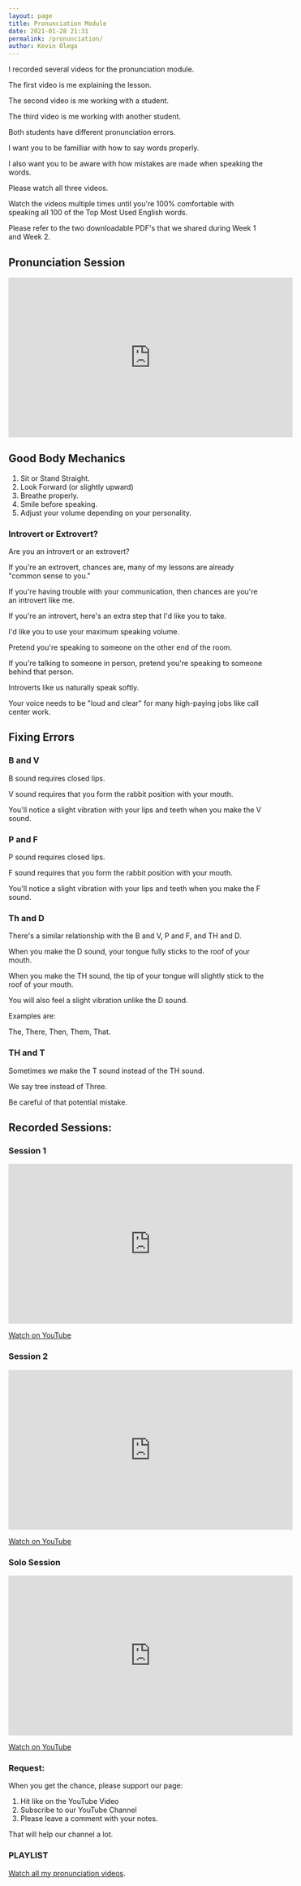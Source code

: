 ```yaml
--- 
layout: page
title: Pronunciation Module
date: 2021-01-28 21:31
permalink: /pronunciation/ 
author: Kevin Olega 
--- 
```

I recorded several videos for the pronunciation module.

The first video is me explaining the lesson.

The second video is me working with a student.

The third video is me working with another student.

Both students have different pronunciation errors.

I want you to be familliar with how to say words properly.

I also want you to be aware with how mistakes are made when speaking the words. 

Please watch all three videos.

Watch the videos multiple times until you're 100% comfortable with speaking all 100 of the Top Most Used English words.

Please refer to the two downloadable PDF's that we shared during Week 1 and Week 2.

## Pronunciation Session

<iframe width="560" height="315" src="https://www.youtube.com/embed/xBFxOATikEI" frameborder="0" allow="accelerometer; autoplay; clipboard-write; encrypted-media; gyroscope; picture-in-picture" allowfullscreen></iframe>

## Good Body Mechanics

1. Sit or Stand Straight.
2. Look Forward (or slightly upward)
3. Breathe properly.
4. Smile before speaking.
5. Adjust your volume depending on your personality.

### Introvert or Extrovert?

Are you an introvert or an extrovert?

If you're an extrovert, chances are, many of my lessons are already "common sense to you."

If you're having trouble with your communication, then chances are you're an introvert like me.

If you're an introvert, here's an extra step that I'd like you to take.

I'd like you to use your maximum speaking volume.

Pretend you're speaking to someone on the other end of the room.

If you're talking to someone in person, pretend you're speaking to someone behind that person.

Introverts like us naturally speak softly.

Your voice needs to be "loud and clear" for many high-paying jobs like call center work.

## Fixing Errors

### B and V

B sound requires closed lips.

V sound requires that you form the rabbit position with your mouth. 

You'll notice a slight vibration with your lips and teeth when you make the V sound.

### P and F

P sound requires closed lips.

F sound requires that you form the rabbit position with your mouth.

You'll notice a slight vibration with your lips and teeth when you make the F sound.


### Th and D

There's a similar relationship with the B and V, P and F, and TH and D.

When you make the D sound, your tongue fully sticks to the roof of your mouth.

When you make the TH sound, the tip of your tongue will slightly stick to the roof of your mouth. 

You will also feel a slight vibration unlike the D sound.

Examples are:

The, There, Then, Them, That.

### TH and T

Sometimes we make the T sound instead of the TH sound.

We say tree instead of Three.

Be careful of that potential mistake.

## Recorded Sessions:

### Session 1

<iframe width="560" height="315" src="https://www.youtube.com/embed/j2r-JNolL5w" frameborder="0" allow="accelerometer; autoplay; clipboard-write; encrypted-media; gyroscope; picture-in-picture" allowfullscreen></iframe>

[Watch on YouTube](https://youtu.be/j2r-JNolL5w)

### Session 2

<iframe width="560" height="315" src="https://www.youtube.com/embed/fezqHqAwKqY" frameborder="0" allow="accelerometer; autoplay; clipboard-write; encrypted-media; gyroscope; picture-in-picture" allowfullscreen></iframe>

[Watch on YouTube](https://youtu.be/fezqHqAwKqY)

### Solo Session

<iframe width="560" height="315" src="https://www.youtube.com/embed/xBFxOATikEI" frameborder="0" allow="accelerometer; autoplay; clipboard-write; encrypted-media; gyroscope; picture-in-picture" allowfullscreen></iframe>


[Watch on YouTube](https://youtu.be/xBFxOATikEI)

### Request:

When you get the chance, please support our page:

1. Hit like on the YouTube Video
2. Subscribe to our YouTube Channel
3. Please leave a comment with your notes.

That will help our channel a lot.

### PLAYLIST

[Watch all my pronunciation videos](https://youtube.com/playlist?list=PLBU9NmkmmIWnqKufvafKGIpc2mbV5geRy).